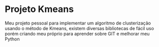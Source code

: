 # Projeto Kmeans

Meu projeto pessoal para implementar um algoritmo de clusterização usando o método de Kmeans,
existem diversas bibliotecas de fácil uso porém criando meu próprio para aprender sobre GIT e melhorar
meu Python
